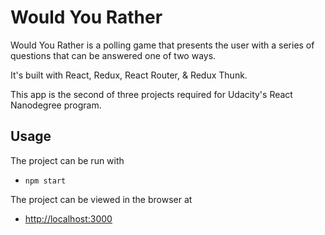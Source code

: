 # Would You Rather

Would You Rather is a polling game that presents the user with a series of questions that can be answered one of two ways.

It's built with React, Redux, React Router, & Redux Thunk.

This app is the second of three projects required for Udacity's React Nanodegree program.

## Usage

The project can be run with

- `npm start`

The project can be viewed in the browser at

- [http://localhost:3000](http://localhost:3000)